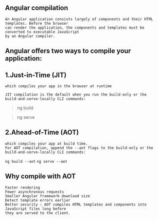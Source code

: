 ## Angular compilation
    An Angular application consists largely of components and their HTML templates. Before the browser 
    can render the application, the components and templates must be converted to executable JavaScript 
    by an Angular compiler.

## Angular offers two ways to compile your application:

## 1.Just-in-Time (JIT) 
    which compiles your app in the browser at runtime

    JIT compilation is the default when you run the build-only or the build-and-serve-locally CLI commands:
> ng build

> ng serve

## 2.Ahead-of-Time (AOT)
    which compiles your app at build time.
    For AOT compilation, append the --aot flags to the build-only or the build-and-serve-locally CLI commands:
`ng build --aot`
`ng serve --aot`

## Why compile with AOT
    Faster rendering
    Fewer asynchronous requests
    Smaller Angular framework download size
    Detect template errors earlier
    Better security : AOT compiles HTML templates and components into JavaScript files long before 
    they are served to the client. 




